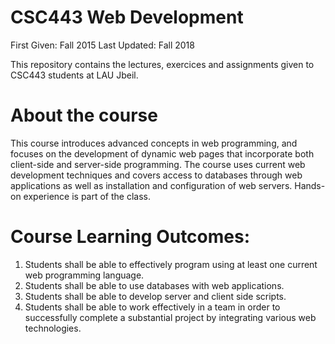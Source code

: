 # CSC443 Web Development

First Given: Fall 2015
Last Updated: Fall 2018

This repository contains the lectures, exercices and assignments given to CSC443 students at LAU Jbeil. 

# About the course

This course introduces advanced concepts in web programming, and focuses on the development of dynamic web pages that incorporate both client-side and server-side programming. The course uses current web development techniques and covers access to databases through web applications as well as installation and configuration of web servers. Hands-on experience is part of the class.

# Course Learning Outcomes:

1)	Students shall be able to effectively program using at least one current web programming language.
2)	Students shall be able to use databases with web applications.
3)	Students shall be able to develop server and client side scripts.
4)	Students shall be able to work effectively in a team in order to successfully complete a substantial project by integrating various web technologies.
